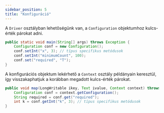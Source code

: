 ```yaml
---
sidebar_position: 5
title: "Konfiguráció"
---
```


A `Driver` osztályban lehetőségünk van, a `Configuration` objektumhoz kulcs-érték párokat adni.

```java
public static void main(String[] args) throws Exception {
    Configuration conf = new Configuration();
    conf.setInt("x", 3); // típus specifikus metódusok 
    conf.setInt("minimumCount", 100);
    conf.set("required", "T");
}
```

A konfigurációs objektum lekérhető a `Context` osztály példányain keresztül, így visszakaphatjuk a korábban megadott
kulcs-érték párokat.

```java
public void map(LongWritable ikey, Text ivalue, Context context) throws IOException, InterruptedException {
    Configuration conf = context.getConfiguration();
    String required = conf.get("required");
    int k = conf.getInt("k", 3); // típus specifikus metódusok 
}
```

